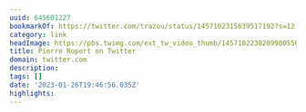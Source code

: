 ```yaml
---
uuid: 645601227
bookmarkOf: https://twitter.com/trazou/status/1457102315639517192?s=12
category: link
headImage: https://pbs.twimg.com/ext_tw_video_thumb/1457102230209900550/pu/img/Oh2KEZRqA2mWNpHi.jpg:large
title: Pierre Ropert on Twitter
domain: twitter.com
description:
tags: []
date: '2023-01-26T19:46:56.035Z'
highlights:
---
```




